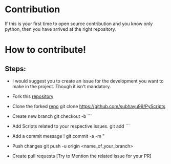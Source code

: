 # Contribution
 If this is your first time to open source contribution and you know only python, then you have arrived at the right repository. 

 # How to contribute!

## Steps:
-  I would suggest you to create an issue for the development you want to make in the project. Though it isn't mandatory.
  
-  Fork this [repository](https://github.com/subhayu99/PyScripts)
  
-  Clone the forked [repo](https://github.com/<Your_Username>/PyScripts)
    git clone https://github.com/subhayu99/PyScripts

-  Create new branch 
    git checkout -b <Your-Branch-Name>```

-  Add Scripts related to your respective issues.
    git add <your-contribution>```
 
-  Add a commit message !
    git commit -a -m "<Added your message>
    
-  Push changes
    git push -u origin <name_of_your_branch>
 
-  Create pull requests
[Try to Mention the related issue for your PR]

